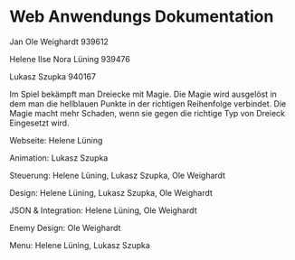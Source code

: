# Web Anwendungs Dokumentation    

<p>Jan Ole Weighardt           939612</p>
<p>Helene Ilse Nora Lüning     939476</p>
<p>Lukasz Szupka                940167</p>

Im Spiel bekämpft man Dreiecke mit Magie.
Die Magie wird ausgelöst in dem man die hellblauen Punkte in der richtigen Reihenfolge verbindet. Die Magie macht mehr Schaden, wenn sie gegen die richtige Typ von Dreieck Eingesetzt wird.

Webseite: Helene Lüning

Animation: Lukasz Szupka
 
Steuerung: Helene Lüning, Lukasz Szupka, Ole Weighardt

Design: Helene Lüning, Lukasz Szupka, Ole Weighardt

JSON & Integration: Helene Lüning, Ole Weighardt

Enemy Design: Ole Weighardt

Menu: Helene Lüning, Lukasz Szupka
